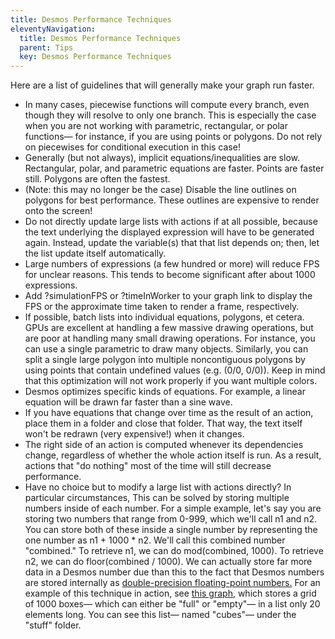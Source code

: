 ```yaml
---
title: Desmos Performance Techniques
eleventyNavigation:
  title: Desmos Performance Techniques
  parent: Tips
  key: Desmos Performance Techniques
---
```


Here are a list of guidelines that will generally make your graph run faster.

- In many cases, piecewise functions will compute every branch, even though they will resolve to only one branch. This is especially the case when you are not working with parametric, rectangular, or polar functions&mdash; for instance, if you are using points or polygons. Do not rely on piecewises for conditional execution in this case!
- Generally (but not always), implicit equations/inequalities are slow. Rectangular, polar, and parametric equations are faster. Points are faster still. Polygons are often the fastest.
- (Note: this may no longer be the case) Disable the line outlines on polygons for best performance. These outlines are expensive to render onto the screen!
- Do not directly update large lists with actions if at all possible, because the text underlying the displayed expression will have to be generated again. Instead, update the variable(s) that that list depends on; then, let the list update itself automatically.
- Large numbers of expressions (a few hundred or more) will reduce FPS for unclear reasons. This tends to become significant after about 1000 expressions.
- Add ?simulationFPS or ?timeInWorker to your graph link to display the FPS or the approximate time taken to render a frame, respectively.
- If possible, batch lists into individual equations, polygons, et cetera. GPUs are excellent at handling a few massive drawing operations, but are poor at handling many small drawing operations. For instance, you can use a single parametric to draw many objects. Similarly, you can split a single large polygon into multiple noncontiguous polygons by using points that contain undefined values (e.g. (0/0, 0/0)). Keep in mind that this optimization will not work properly if you want multiple colors.
- Desmos optimizes specific kinds of equations. For example, a linear equation will be drawn far faster than a sine wave.
- If you have equations that change over time as the result of an action, place them in a folder and close that folder. That way, the text itself won't be redrawn (very expensive!) when it changes.
- The right side of an action is computed whenever its dependencies change, regardless of whether the whole action itself is run. As a result, actions that "do nothing" most of the time will still decrease performance.
- Have no choice but to modify a large list with actions directly? In particular circumstances, This can be solved by storing multiple numbers inside of each number. For a simple example, let's say you are storing two numbers that range from 0-999, which we'll call n1 and n2. You can store both of these inside a single number by representing the one number as n1 + 1000 \* n2. We'll call this combined number "combined." To retrieve n1, we can do mod(combined, 1000). To retrieve n2, we can do floor(combined / 1000). We can actually store far more data in a Desmos number due than this to the fact that Desmos numbers are stored internally as <a href="https://en.wikipedia.org/wiki/Double-precision_floating-point_format">double-precision floating-point numbers.</a> For an example of this technique in action, see <a href="https://www.desmos.com/calculator/eqafyaphp7">this graph</a>, which stores a grid of 1000 boxes&mdash; which can either be "full" or "empty"&mdash; in a list only 20 elements long. You can see this list&mdash; named "cubes"&mdash; under the "stuff" folder.
